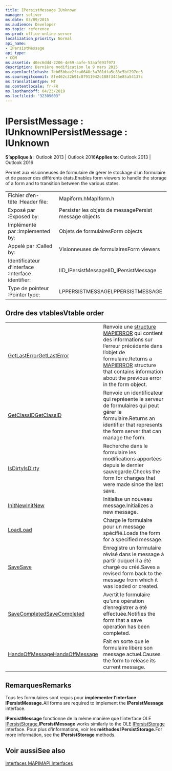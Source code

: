 ```yaml
---
title: IPersistMessage IUnknown
manager: soliver
ms.date: 03/09/2015
ms.audience: Developer
ms.topic: reference
ms.prod: office-online-server
localization_priority: Normal
api_name:
- IPersistMessage
api_type:
- COM
ms.assetid: 40ec6dd4-2206-4e59-aafe-53aaf693f973
description: Dernière modification le 9 mars 2015
ms.openlocfilehash: 7eb65bbae2fca6648c3a701dfa5c83c5bf297ec5
ms.sourcegitcommit: 8fe462c32b91c87911942c188f3445e85a54137c
ms.translationtype: MT
ms.contentlocale: fr-FR
ms.lasthandoff: 04/23/2019
ms.locfileid: "32309603"
---
```

# <a name="ipersistmessage--iunknown"></a><span data-ttu-id="10f74-103">IPersistMessage : IUnknown</span><span class="sxs-lookup"><span data-stu-id="10f74-103">IPersistMessage : IUnknown</span></span>

  
  
<span data-ttu-id="10f74-104">**S’applique à** : Outlook 2013 | Outlook 2016</span><span class="sxs-lookup"><span data-stu-id="10f74-104">**Applies to**: Outlook 2013 | Outlook 2016</span></span> 
  
<span data-ttu-id="10f74-105">Permet aux visionneuses de formulaire de gérer le stockage d’un formulaire et de passer des différents états.</span><span class="sxs-lookup"><span data-stu-id="10f74-105">Enables form viewers to handle the storage of a form and to transition between the various states.</span></span>
  
|||
|:-----|:-----|
|<span data-ttu-id="10f74-106">Fichier d’en-tête :</span><span class="sxs-lookup"><span data-stu-id="10f74-106">Header file:</span></span>  <br/> |<span data-ttu-id="10f74-107">Mapiform.h</span><span class="sxs-lookup"><span data-stu-id="10f74-107">Mapiform.h</span></span>  <br/> |
|<span data-ttu-id="10f74-108">Exposé par :</span><span class="sxs-lookup"><span data-stu-id="10f74-108">Exposed by:</span></span>  <br/> |<span data-ttu-id="10f74-109">Persister les objets de message</span><span class="sxs-lookup"><span data-stu-id="10f74-109">Persist message objects</span></span>  <br/> |
|<span data-ttu-id="10f74-110">Implémenté par :</span><span class="sxs-lookup"><span data-stu-id="10f74-110">Implemented by:</span></span>  <br/> |<span data-ttu-id="10f74-111">Objets de formulaires</span><span class="sxs-lookup"><span data-stu-id="10f74-111">Form objects</span></span>  <br/> |
|<span data-ttu-id="10f74-112">Appelé par :</span><span class="sxs-lookup"><span data-stu-id="10f74-112">Called by:</span></span>  <br/> |<span data-ttu-id="10f74-113">Visionneuses de formulaires</span><span class="sxs-lookup"><span data-stu-id="10f74-113">Form viewers</span></span>  <br/> |
|<span data-ttu-id="10f74-114">Identificateur d’interface :</span><span class="sxs-lookup"><span data-stu-id="10f74-114">Interface identifier:</span></span>  <br/> |<span data-ttu-id="10f74-115">IID_IPersistMessage</span><span class="sxs-lookup"><span data-stu-id="10f74-115">IID_IPersistMessage</span></span>  <br/> |
|<span data-ttu-id="10f74-116">Type de pointeur :</span><span class="sxs-lookup"><span data-stu-id="10f74-116">Pointer type:</span></span>  <br/> |<span data-ttu-id="10f74-117">LPPERSISTMESSAGE</span><span class="sxs-lookup"><span data-stu-id="10f74-117">LPPERSISTMESSAGE</span></span>  <br/> |
   
## <a name="vtable-order"></a><span data-ttu-id="10f74-118">Ordre des vtables</span><span class="sxs-lookup"><span data-stu-id="10f74-118">Vtable order</span></span>

|||
|:-----|:-----|
|[<span data-ttu-id="10f74-119">GetLastError</span><span class="sxs-lookup"><span data-stu-id="10f74-119">GetLastError</span></span>](ipersistmessage-getlasterror.md) <br/> |<span data-ttu-id="10f74-120">Renvoie une [structure MAPIERROR](mapierror.md) qui contient des informations sur l’erreur précédente dans l’objet de formulaire.</span><span class="sxs-lookup"><span data-stu-id="10f74-120">Returns a [MAPIERROR](mapierror.md) structure that contains information about the previous error in the form object.</span></span>  <br/> |
|[<span data-ttu-id="10f74-121">GetClassID</span><span class="sxs-lookup"><span data-stu-id="10f74-121">GetClassID</span></span>](ipersistmessage-getclassid.md) <br/> |<span data-ttu-id="10f74-122">Renvoie un identificateur qui représente le serveur de formulaires qui peut gérer le formulaire.</span><span class="sxs-lookup"><span data-stu-id="10f74-122">Returns an identifier that represents the form server that can manage the form.</span></span>  <br/> |
|[<span data-ttu-id="10f74-123">IsDirty</span><span class="sxs-lookup"><span data-stu-id="10f74-123">IsDirty</span></span>](ipersistmessage-isdirty.md) <br/> |<span data-ttu-id="10f74-124">Recherche dans le formulaire les modifications apportées depuis le dernier sauvegarde.</span><span class="sxs-lookup"><span data-stu-id="10f74-124">Checks the form for changes that were made since the last save.</span></span>  <br/> |
|[<span data-ttu-id="10f74-125">InitNew</span><span class="sxs-lookup"><span data-stu-id="10f74-125">InitNew</span></span>](ipersistmessage-initnew.md) <br/> |<span data-ttu-id="10f74-126">Initialise un nouveau message.</span><span class="sxs-lookup"><span data-stu-id="10f74-126">Initializes a new message.</span></span>  <br/> |
|[<span data-ttu-id="10f74-127">Load</span><span class="sxs-lookup"><span data-stu-id="10f74-127">Load</span></span>](ipersistmessage-load.md) <br/> |<span data-ttu-id="10f74-128">Charge le formulaire pour un message spécifié.</span><span class="sxs-lookup"><span data-stu-id="10f74-128">Loads the form for a specified message.</span></span>  <br/> |
|[<span data-ttu-id="10f74-129">Save</span><span class="sxs-lookup"><span data-stu-id="10f74-129">Save</span></span>](ipersistmessage-save.md) <br/> |<span data-ttu-id="10f74-130">Enregistre un formulaire révisé dans le message à partir duquel il a été chargé ou créé.</span><span class="sxs-lookup"><span data-stu-id="10f74-130">Saves a revised form back to the message from which it was loaded or created.</span></span>  <br/> |
|[<span data-ttu-id="10f74-131">SaveCompleted</span><span class="sxs-lookup"><span data-stu-id="10f74-131">SaveCompleted</span></span>](ipersistmessage-savecompleted.md) <br/> |<span data-ttu-id="10f74-132">Avertit le formulaire qu’une opération d’enregistrer a été effectuée.</span><span class="sxs-lookup"><span data-stu-id="10f74-132">Notifies the form that a save operation has been completed.</span></span>  <br/> |
|[<span data-ttu-id="10f74-133">HandsOffMessage</span><span class="sxs-lookup"><span data-stu-id="10f74-133">HandsOffMessage</span></span>](ipersistmessage-handsoffmessage.md) <br/> |<span data-ttu-id="10f74-134">Fait en sorte que le formulaire libère son message actuel.</span><span class="sxs-lookup"><span data-stu-id="10f74-134">Causes the form to release its current message.</span></span>  <br/> |
   
## <a name="remarks"></a><span data-ttu-id="10f74-135">Remarques</span><span class="sxs-lookup"><span data-stu-id="10f74-135">Remarks</span></span>

<span data-ttu-id="10f74-136">Tous les formulaires sont requis pour **implémenter l’interface IPersistMessage.**</span><span class="sxs-lookup"><span data-stu-id="10f74-136">All forms are required to implement the **IPersistMessage** interface.</span></span> 
  
 <span data-ttu-id="10f74-137">**IPersistMessage** fonctionne de la même manière que l’interface OLE [IPersistStorage.](https://msdn.microsoft.com/library/1c1a20fc-c101-4cbc-a7a6-30613aa387d7%28Office.15%29.aspx)</span><span class="sxs-lookup"><span data-stu-id="10f74-137">**IPersistMessage** works similarly to the OLE [IPersistStorage](https://msdn.microsoft.com/library/1c1a20fc-c101-4cbc-a7a6-30613aa387d7%28Office.15%29.aspx) interface.</span></span> <span data-ttu-id="10f74-138">Pour plus d’informations, voir les **méthodes IPersistStorage.**</span><span class="sxs-lookup"><span data-stu-id="10f74-138">For more information, see the **IPersistStorage** methods.</span></span> 
  
## <a name="see-also"></a><span data-ttu-id="10f74-139">Voir aussi</span><span class="sxs-lookup"><span data-stu-id="10f74-139">See also</span></span>



[<span data-ttu-id="10f74-140">Interfaces MAPI</span><span class="sxs-lookup"><span data-stu-id="10f74-140">MAPI Interfaces</span></span>](mapi-interfaces.md)

